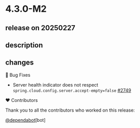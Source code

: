 # 4.3.0-M2

## release on 20250227

## description

## changes

🐞 Bug Fixes

* Server health indicator does not respect <code>spring.cloud.config.server.accept-empty=false</code> <a href="https://github.com/spring-cloud/spring-cloud-config/issues/2749" data-hovercard-type="issue" data-hovercard-url="/spring-cloud/spring-cloud-config/issues/2749/hovercard">#2749</a>

❤️ Contributors

Thank you to all the contributors who worked on this release:

<a class="user-mention notranslate" data-hovercard-type="organization" data-hovercard-url="/orgs/dependabot/hovercard" data-octo-click="hovercard-link-click" data-octo-dimensions="link_type:self" href="https://github.com/dependabot">@dependabot</a>[bot]

